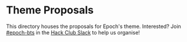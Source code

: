 # Theme Proposals

This directory houses the proposals for Epoch's theme. Interested? Join [#epoch-bts](https://hackclub.slack.com/archives/C044HSLSU06) in the [Hack Club Slack](https://hackclub.com/slack) to help us organise!
